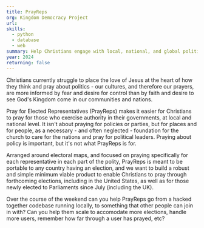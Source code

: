 ```yaml
---
title: PrayReps
org: Kingdom Democracy Project
url: 
skills:
  - python
  - database
  - web
summary: Help Christians engage with local, national, and global politics in prayer
year: 2024
returning: false
---
```


Christians currently struggle to place the love of Jesus at the heart of how they think and pray about politics - our cultures, and therefore our prayers, are more informed by fear and desire for control than by faith and desire to see God's Kingdom come in our communities and nations.

Pray for Elected Representatives (PrayReps) makes it easier for Christians to pray for those who exercise authority in their governments, at local and national level. It isn't about praying for policies or parties, but for places and for people, as a necessary - and often neglected - foundation for the church to care for the nations and pray for political leaders. Praying about policy is important, but it's not what PrayReps is for.

Arranged around electoral maps, and focused on praying specifically for each representative in each part of the polity, PrayReps is meant to be portable to any country having an election, and we want to build a robust and simple minimum viable product to enable Christians to pray through forthcoming elections, including in the United States, as well as for those newly elected to Parliaments since July (including the UK).

Over the course of the weekend can you help PrayReps go from a hacked together codebase running locally, to something that other people can join in with? Can you help them scale to accomodate more elections, handle more users, remember how far through a user has prayed, etc?
